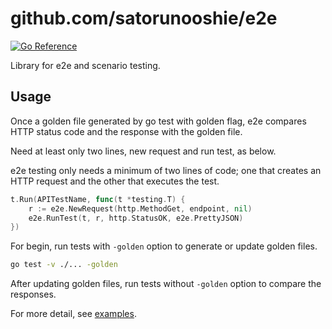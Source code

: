 # github.com/satorunooshie/e2e
[![Go Reference](https://pkg.go.dev/badge/github.com/satorunooshie/e2e.svg)](https://pkg.go.dev/github.com/satorunooshie/e2e)

Library for e2e and scenario testing.

## Usage

Once a golden file generated by go test with golden flag, e2e compares HTTP status code and the response with the golden file.

Need at least only two lines, new request and run test, as below.

e2e testing only needs a minimum of two lines of code; one that creates an HTTP request and the other that executes the test.

```go
t.Run(APITestName, func(t *testing.T) {
    r := e2e.NewRequest(http.MethodGet, endpoint, nil)
    e2e.RunTest(t, r, http.StatusOK, e2e.PrettyJSON)
})
```

For begin, run tests with `-golden` option to generate or update golden files.

```sh
go test -v ./... -golden
```

After updating golden files, run tests without `-golden` option to compare the responses.

For more detail, see [examples](https://github.com/satorunooshie/e2e/blob/main/example/main_test.go).

